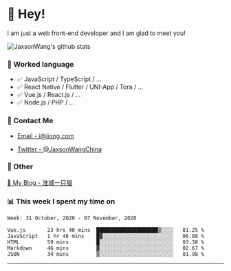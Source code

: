 # 👋 Hey!

I am just a web front-end developer and I am glad to meet you!

![JaxsonWang's github stats](https://github-readme-stats.vercel.app/api?username=JaxsonWang&&show_icons=true&&title_color=1abc9c&&icon_color=1abc9c)


### 📝 Worked language

- ✅ JavaScript / TypeScript / ...
- ✅ React Native / Flutter / UNI-App / Tora / ...
- ✅ Vue.js / React.js / ...
- ✅ Node.js / PHP / ...

### 📮 Contact Me

- [Email - i@iiong.com](mailto:i@iiong.com)

- [Twitter - @JaxsonWangChina](https://twitter.com/JaxsonWangChina)

### 🤪 Other

[📌 My Blog - 淮城一只猫](https://iiong.com)

### 📊 This week I spent my time on

<!--START_SECTION:waka-->
```text
Week: 31 October, 2020 - 07 November, 2020

Vue.js       23 hrs 40 mins  ████████████████████▒░░░░   81.25 % 
JavaScript   1 hr 46 mins    █▓░░░░░░░░░░░░░░░░░░░░░░░   06.08 % 
HTML         59 mins         █░░░░░░░░░░░░░░░░░░░░░░░░   03.38 % 
Markdown     46 mins         ▓░░░░░░░░░░░░░░░░░░░░░░░░   02.67 % 
JSON         34 mins         ▒░░░░░░░░░░░░░░░░░░░░░░░░   01.98 % 
```
<!--END_SECTION:waka-->

---

